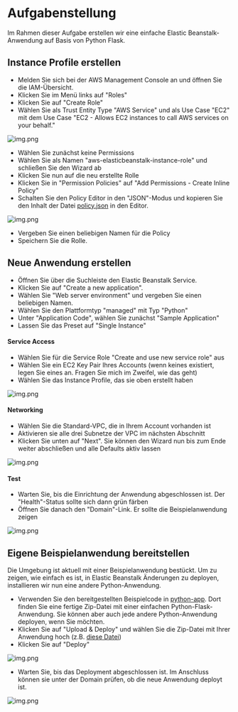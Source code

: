 # Aufgabenstellung
Im Rahmen dieser Aufgabe erstellen wir eine einfache Elastic Beanstalk-Anwendung auf Basis von Python Flask.

## Instance Profile erstellen
- Melden Sie sich bei der AWS Management Console an und öffnen Sie die IAM-Übersicht.
- Klicken Sie im Menü links auf "Roles"
- Klicken Sie auf "Create Role"
- Wählen Sie als Trust Entity Type "AWS Service" und als Use Case "EC2" mit dem Use Case "EC2 - Allows EC2 instances to call AWS services on your behalf."

![img.png](pictures/iam-ec2.png)

- Wählen Sie zunächst keine Permissions
- Wählen Sie als Namen "aws-elasticbeanstalk-instance-role" und schließen Sie den Wizard ab
- Klicken Sie nun auf die neu erstellte Rolle
- Klicken Sie in "Permission Policies" auf "Add Permissions - Create Inline Policy"
- Schalten Sie den Policy Editor in den "JSON"-Modus und kopieren Sie den Inhalt der Datei [policy.json](policy.json) in den Editor. 

![img.png](pictures/policy.png)

- Vergeben Sie einen beliebigen Namen für die Policy
- Speichern Sie die Rolle.

## Neue Anwendung erstellen
- Öffnen Sie über die Suchleiste den Elastic Beanstalk Service.
- Klicken Sie auf "Create a new application".
- Wählen Sie "Web server environment" und vergeben Sie einen beliebigen Namen.
- Wählen Sie den Plattformtyp "managed" mit Typ "Python"
- Unter "Application Code", wählen Sie zunächst "Sample Application"
- Lassen Sie das Preset auf "Single Instance"

#### Service Access
- Wählen Sie für die Service Role "Create and use new service role" aus
- Wählen Sie ein EC2 Key Pair Ihres Accounts (wenn keines existiert, legen Sie eines an. Fragen Sie mich im Zweifel, wie das geht)
- Wählen Sie das Instance Profile, das sie oben erstellt haben

![img.png](pictures/roles.png)

#### Networking
- Wählen Sie die Standard-VPC, die in Ihrem Account vorhanden ist
- Aktivieren sie alle drei Subnetze der VPC im nächsten Abschnitt
- Klicken Sie unten auf "Next". Sie können den Wizard nun bis zum Ende weiter abschließen und alle Defaults aktiv lassen

![img.png](pictures/networking.png)

#### Test
- Warten Sie, bis die Einrichtung der Anwendung abgeschlossen ist. Der "Health"-Status sollte sich dann grün färben
- Öffnen Sie danach den "Domain"-Link. Er sollte die Beispielanwendung zeigen

![img.png](pictures/test.png)

## Eigene Beispielanwendung bereitstellen
Die Umgebung ist aktuell mit einer Beispielanwendung bestückt. Um zu zeigen, wie einfach es ist, in Elastic Beanstalk Änderungen zu deployen, installieren wir nun eine andere Python-Anwendung.
- Verwenden Sie den bereitgestellten Beispielcode in [python-app](python-app). Dort finden Sie eine fertige Zip-Datei mit einer einfachen Python-Flask-Anwendung. Sie können aber auch jede andere Python-Anwendung deployen, wenn Sie möchten.
- Klicken Sie auf "Upload & Deploy" und wählen Sie die Zip-Datei mit Ihrer Anwendung hoch (z.B. [diese Datei](python-app/flask-app.zip))
- Klicken Sie auf "Deploy"

![img.png](pictures/upload.png)

- Warten Sie, bis das Deployment abgeschlossen ist. Im Anschluss können sie unter der Domain prüfen, ob die neue Anwendung deployt ist.

![img.png](pictures/test2.png)
